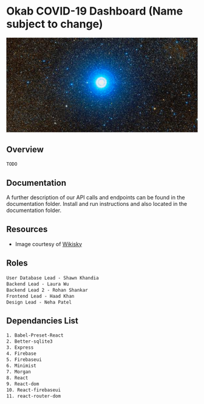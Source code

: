 # Okab COVID-19 Dashboard (Name subject to change)
![alt text](./okab.png)

## Overview
    TODO

## Documentation
A further description of our API calls and endpoints can be found in the documentation folder.
Install and run instructions and also located in the documentation folder.

## Resources
- Image courtesy of [Wikisky](http://wikisky.org)

## Roles
    User Database Lead - Shawn Khandia 
    Backend Lead - Laura Wu
    Backend Lead 2 - Rohan Shankar
    Frontend Lead - Haad Khan
    Design Lead - Neha Patel 

## Dependancies List
    1. Babel-Preset-React
    2. Better-sqlite3
    3. Express
    4. Firebase
    5. Firebaseui
    6. Minimist
    7. Morgan
    8. React
    9. React-dom
    10. React-firebaseui
    11. react-router-dom